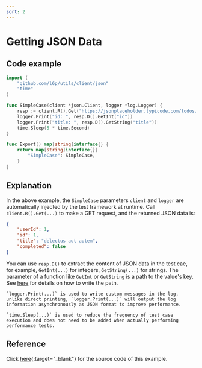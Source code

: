 ```yaml
---
sort: 2
---
```


# Getting JSON Data

## Code example

```go
import (
	"github.com/l6p/utils/client/json"
	"time"
)

func SimpleCase(client *json.Client, logger *log.Logger) {
	resp := client.R().Get("https://jsonplaceholder.typicode.com/todos/1")
	logger.Print("id: ", resp.D().GetInt("id"))
	logger.Print("title: ", resp.D().GetString("title"))
	time.Sleep(5 * time.Second)
}

func Export() map[string]interface{} {
	return map[string]interface{}{
		"SimpleCase": SimpleCase,
	}
}
```

## Explanation

In the above example, the `SimpleCase` parameters `client` and `logger` are automatically injected by the test framework at runtime.
Call `client.R().Get(...)` to make a GET request, and the returned JSON data is:

```json
{
    "userId": 1,
    "id": 1,
    "title": "delectus aut autem",
    "completed": false
}
```

You can use `resp.D()` to extract the content of JSON data in the test cae, for example, `GetInt(...)` for integers, `GetString(...)` for strings.
The parameter of a function like `GetInt` or `GetString` is a path to the value's key. 
See [here](/Utilities/JsonUtility/SendingJsonRequest.html) for details on how to write the path.

```tip
`logger.Print(...)` is used to write custom messages in the log, unlike direct printing, `logger.Print(...)` will output the log information asynchronously as JSON format to improve performance.
```

```tip
`time.Sleep(...)` is used to reduce the frequency of test case execution and does not need to be added when actually performing performance tests.
```

## Reference

Click [here](){:target="_blank"} for the source code of this example.

